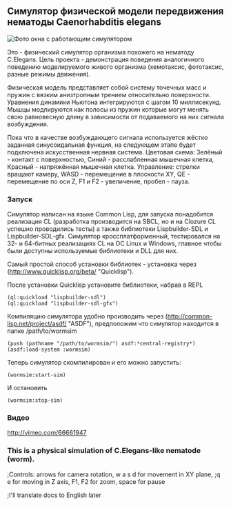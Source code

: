 
## Симулятор физической модели передвижения нематоды Caenorhabditis elegans

![Фото окна с работающим симулятором](https://raw.github.com/crystalline/C-Elegans-simulator/master/img/img0.png)

Это - физический симулятор организма похожего на нематоду C.Elegans.
Цель проекта - демонстрация поведения аналогичного поведению моделируемого живого организма (хемотаксис, фототаксис, разные режимы движения).

Физическая модель представляет собой систему точечных масс и пружин с вязким анизтропным трением относительно поверхности. Уравнения динамики Ньютона интегрируются с шагом 10 миллисекунд.
Мышцы модлируются как полосы из пружин которые могут менять свою равновесную длину в зависимости от подаваемого на них сигнала возбуждения.

Пока что в качестве возбуждающего сигнала используется жёстко заданная синусоидальная функция, на следующем этапе будет подключена искусственная нервная система.
Цветовая схема: Зелёный - контакт с поверхностью, Синий - расслабленная мышечная клетка, Красный - напряжённая мышечная клетка.
Управление: стрелки вращают камеру, WASD - перемещение в плоскости XY, QE - перемещение по оси Z, F1 и F2 - увеличение, пробел - пауза.

### Запуск
Симулятор написан на языке Common Lisp, для запуска понадобится реализация CL (разработка производится на SBCL, но и на Clozure CL успешно проводились тесты) а также библиотеки Lispbuilder-SDL и Lispbuilder-SDL-gfx. Симулятор кроссплатформенный, тестировался на 32- и 64-битных реализациях CL на ОС Linux и Windows, главное чтобы были доступны используемые библиотеки и DLL для них.

Самый простой способ установки библиотек - установка через (http://www.quicklisp.org/beta/ "Quicklisp").

После установки Quicklisp установите библиотеки, набрав в REPL

    (ql:quickload "lispbuilder-sdl")
    (ql:quickload "lispbuilder-sdl-gfx")

Компиляцию симулятора удобно производить через (http://common-lisp.net/project/asdf/ "ASDF"), предположим что симулятор находится в папке /path/to/wormsim

    (push (pathname "/path/to/wormsim/") asdf:*central-registry*)
    (asdf:load-system :wormsim)

Теперь симулятор скомпилирован и его можно запустить:

	(wormsim:start-sim)

И остановить

	(wormsim:stop-sim)

### Видео
http://vimeo.com/66661947

### This is a physical simulation of C.Elegans-like nematode (worm).

;Controls: arrows for camera rotation, w a s d for movement in XY plane,
;q e for moving in Z axis, F1, F2 for zoom, space for pause

;I'll translate docs to English later
